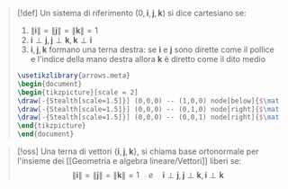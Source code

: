 >[!def]
>Un sistema di riferimento $(0,\mathbf{i},\mathbf{j},\mathbf{k})$ si dice cartesiano se:
>1. $\|\mathbf{i}\| = \|\mathbf{j}\| = \|\mathbf{k}\|=1$
>2. $\mathbf{i} \perp \mathbf{j}, \mathbf{j} \perp \mathbf{k}, \mathbf{k} \perp \mathbf{i}$
>3. $\mathbf{i},\mathbf{j},\mathbf{k}$ formano una terna destra: se $\mathbf{i}$ e $\mathbf{j}$ sono dirette come il pollice e l'indice della mano destra allora $\mathbf{k}$ è diretto come il dito medio
>   
> ```tikz
> \usetikzlibrary{arrows.meta}
>\begin{document}
>\begin{tikzpicture}[scale = 2]
>\draw[-{Stealth[scale=1.5]}] (0,0,0) -- (1,0,0) node[below]{$\mathbf{j}$};
>\draw[-{Stealth[scale=1.5]}] (0,0,0) -- (0,1,0) node[right]{$\mathbf{k}$};
>\draw[-{Stealth[scale=1.5]}] (0,0,0) -- (0,0,1) node[right]{$\mathbf{i}$};
>\end{tikzpicture}
>\end{document}
>```



>[!oss]
>Una terna di vettori $\left\{ \mathbf{i},\mathbf{j},\mathbf{k} \right\}$, si chiama base ortonormale per l'insieme dei [[Geometria e algebra lineare/Vettori]] liberi se:
> $$ \|\mathbf{i}\| = \|\mathbf{j}\| = \|\mathbf{k}\| = 1\quad e \quad \mathbf{i} \perp \mathbf{j} , \mathbf{j} \perp \mathbf{k},\mathbf{i} \perp \mathbf{k} $$

